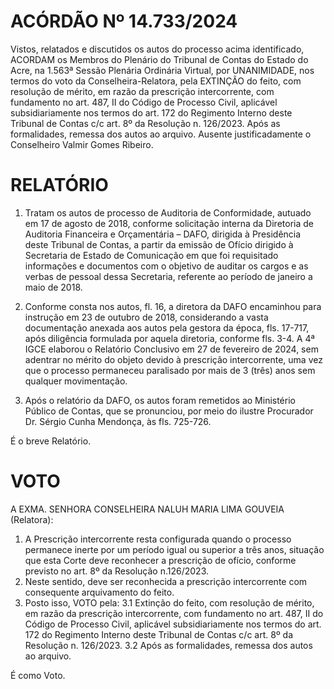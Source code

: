 # ACÓRDÃO Nº 14.733/2024

Vistos, relatados e discutidos os autos do processo acima identificado, ACORDAM os Membros do Plenário do Tribunal de Contas do Estado do Acre, na 1.563ª Sessão Plenária Ordinária Virtual, por UNANIMIDADE, nos termos do voto da Conselheira-Relatora, pela EXTINÇÃO do feito, com resolução de mérito, em razão da prescrição intercorrente, com fundamento no art. 487, II do Código de Processo Civil, aplicável subsidiariamente nos termos do art. 172 do Regimento Interno deste Tribunal de Contas c/c art. 8º da Resolução n. 126/2023. Após as formalidades, remessa dos autos ao arquivo. Ausente justificadamente o Conselheiro Valmir Gomes Ribeiro.

# RELATÓRIO

1. Tratam os autos de processo de Auditoria de Conformidade, autuado em 17 de agosto de 2018, conforme solicitação interna da Diretoria de Auditoria Financeira e Orçamentária – DAFO, dirigida à Presidência deste Tribunal de Contas, a partir da emissão de Ofício dirigido à Secretaria de Estado de Comunicação em que foi requisitado informações e documentos com o objetivo de auditar os cargos e as verbas de pessoal dessa Secretaria, referente ao período de janeiro a maio de 2018.

2. Conforme consta nos autos, fl. 16, a diretora da DAFO encaminhou para instrução em 23 de outubro de 2018, considerando a vasta documentação anexada aos autos pela gestora da época, fls. 17-717, após diligência formulada por aquela diretoria, conforme fls. 3-4. A 4ª IGCE elaborou o Relatório Conclusivo em 27 de fevereiro de 2024, sem adentrar no mérito do objeto devido à prescrição intercorrente, uma vez que o processo permaneceu paralisado por mais de 3 (três) anos sem qualquer movimentação.

3. Após o relatório da DAFO, os autos foram remetidos ao Ministério Público de Contas, que se pronunciou, por meio do ilustre Procurador Dr. Sérgio Cunha Mendonça, às fls. 725-726.

É o breve Relatório.

# VOTO

A EXMA. SENHORA CONSELHEIRA NALUH MARIA LIMA GOUVEIA (Relatora):

1. A Prescrição intercorrente resta configurada quando o processo permanece inerte por um período igual ou superior a três anos, situação que esta Corte deve reconhecer a prescrição de ofício, conforme previsto no art. 8º da Resolução n.126/2023.
2. Neste sentido, deve ser reconhecida a prescrição intercorrente com consequente arquivamento do feito.
3. Posto isso, VOTO pela:
   3.1 Extinção do feito, com resolução de mérito, em razão da prescrição intercorrente, com fundamento no art. 487, II do Código de Processo Civil, aplicável subsidiariamente nos termos do art. 172 do Regimento Interno deste Tribunal de Contas c/c art. 8º da Resolução n. 126/2023.
   3.2 Após as formalidades, remessa dos autos ao arquivo.

É como Voto.
